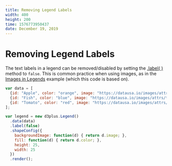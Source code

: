 ```yaml
---
title: Removing Legend Labels
width: 400
height: 200
time: 1576773950437
date: December 19, 2019
---
```


[width]: 400
[height]: 200

# Removing Legend Labels

The text labels in a legend can be removed/disabled by setting the [.label( )](http://d3plus.org/docs/#Legend.label) method to `false`. This is common practice when using images, as in the [Images in Legends](http://d3plus.org/examples/d3plus-legend/legend-image/) example (which this code is based on).

```js
var data = [
  {id: "Apple", color: "orange", image: "https://datausa.io/images/attrs/thing_apple.png"},
  {id: "Fish", color: "blue", image: "https://datausa.io/images/attrs/thing_fish.png"},
  {id: "Tomato", color: "red", image: "https://datausa.io/images/attrs/thing_tomato.png"}
];

var legend = new d3plus.Legend()
  .data(data)
  .label(false)
  .shapeConfig({
    backgroundImage: function(d) { return d.image; },
    fill: function(d) { return d.color; },
    height: 25,
    width: 25
  })
  .render();
```
